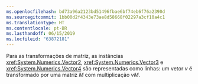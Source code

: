 ```yaml
---
ms.openlocfilehash: bd73a96a2123bd51496fbae6bf74eb6f76a2390d
ms.sourcegitcommit: 1bb00d2f4343e73ae8d58668f02297a3cf10a4c1
ms.translationtype: HT
ms.contentlocale: pt-BR
ms.lasthandoff: 06/15/2019
ms.locfileid: "63872181"
---
```

Para as transformações de matriz, as instâncias <xref:System.Numerics.Vector2>, <xref:System.Numerics.Vector3> e <xref:System.Numerics.Vector4> são representadas como linhas: um vetor *v* é transformado por uma matriz *M* com multiplicação *vM*.